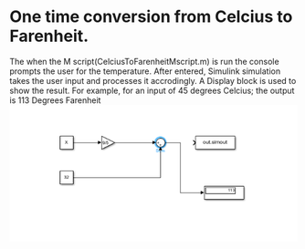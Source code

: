 # One time conversion from Celcius to Farenheit.
The when the M script(CelciusToFarenheitMscript.m) is run the console prompts the user for the temperature.
After entered, Simulink simulation takes the user input and processes it accrodingly.
A Display block is used to show the result.
For example, for an input of 45 degrees Celcius; the output is 113 Degrees Farenheit
![Image of result](https://github.com/walrider3/simlinkProjects-simlulations/blob/bf6b8d0b614f0785d2afae5822fbf7e40868fd72/CelciusToFarenheit%20Converter%20Simulation/Farenheit%20Result.PNG)
